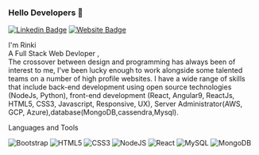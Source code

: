 ### Hello Developers 👋
[![Linkedin Badge](https://img.shields.io/badge/-Rinki-blue?style=flat-square&logo=Linkedin&logoColor=white&link=https://www.linkedin.com/in/km-rinki-647b9a1b6/)](https://www.linkedin.com/in/km-rinki-647b9a1b6/)
[![Website Badge](https://img.shields.io/badge/StackOverflow-Rinki-yellow)](https://stackoverflow.com/users/16502017/rinki)

I'm Rinki<br>
A Full Stack Web Devloper ,<br>
The crossover between design and programming has always been of interest to me, I've been lucky enough to work alongside some talented teams on a number of high profile websites. I have a wide range of skills that include back-end development using open source technologies (NodeJs, Python), front-end development (React, Angular9, ReactJs, HTML5, CSS3, Javascript, Responsive, UX), Server Administrator(AWS, GCP, Azure),database(MongoDB,cassendra,Mysql).

Languages and Tools

<img alt="Bootstrap" src="https://img.shields.io/badge/bootstrap-%23563D7C.svg?style=flat-square&logo=bootstrap&logoColor=white"/> <img alt="HTML5" src="https://img.shields.io/badge/html5-%23E34F26.svg?style=flat-square&logo=html5&logoColor=white"/> <img alt="CSS3" src="https://img.shields.io/badge/css3-%231572B6.svg?style=flat-square&logo=css3&logoColor=white"/> <img alt="NodeJS" src="https://img.shields.io/badge/node.js-%2343853D.svg?style=flat-square&logo=node-dot-js&logoColor=white"/> <img alt="React" src="https://img.shields.io/badge/react-%2320232a.svg?style=flat-square&logo=react&logoColor=%2361DAFB"/> <img alt="MySQL" src="https://img.shields.io/badge/mysql-%2300f.svg?style=flat-square&logo=mysql&logoColor=white"/> <img alt="MongoDB" src ="https://img.shields.io/badge/MongoDB-%234ea94b.svg?style=flat-square&logo=mongodb&logoColor=white"/>
